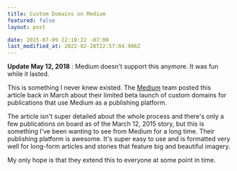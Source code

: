 ```yaml
---
title: Custom Domains on Medium
featured: false
layout: post

date: 2015-07-09 22:10:22 -07:00
last_modified_at: 2022-02-28T22:57:04.906Z
---
```


 **Update May 12, 2018** : Medium doesn't support this anymore. It was fun while it lasted.

This is something I never knew existed. The [Medium](http://medium.com) team posted this article back in March about their limited beta launch of custom domains for publications that use Medium as a publishing platform.

The article isn't super detailed about the whole process and there's only a few publications on board as of the March 12, 2015 story, but this is something I've been wanting to see from Medium for a long time. Their publishing platform is awesome. It's super easy to use and is formatted very well for long-form articles and stories that feature big and beautiful imagery.

My only hope is that they extend this to everyone at some point in time.

